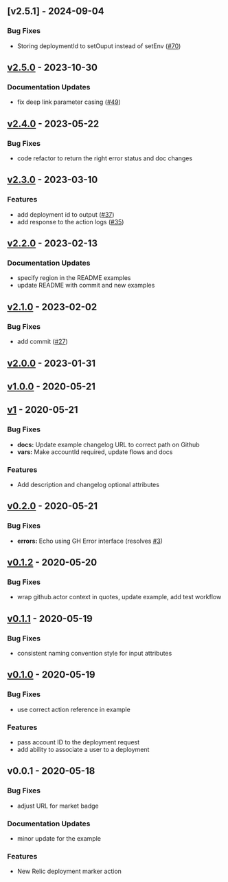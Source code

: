 <a name="v2.5.1"></a>
## [v2.5.1] - 2024-09-04
### Bug Fixes
- Storing deploymentId to setOuput instead of setEnv ([#70](https://github.com/newrelic/deployment-marker-action/issues/70))

<a name="v2.5.0"></a>
## [v2.5.0] - 2023-10-30
### Documentation Updates
- fix deep link parameter casing ([#49](https://github.com/newrelic/deployment-marker-action/issues/49))

<a name="v2.4.0"></a>
## [v2.4.0] - 2023-05-22
### Bug Fixes
- code refactor to return the right error status and doc changes

<a name="v2.3.0"></a>
## [v2.3.0] - 2023-03-10
### Features
- add deployment id to output ([#37](https://github.com/newrelic/deployment-marker-action/issues/37))
- add response to the action logs ([#35](https://github.com/newrelic/deployment-marker-action/issues/35))

<a name="v2.2.0"></a>
## [v2.2.0] - 2023-02-13
### Documentation Updates
- specify region in the README examples
- update README with commit and new examples

<a name="v2.1.0"></a>
## [v2.1.0] - 2023-02-02
### Bug Fixes
- add commit ([#27](https://github.com/newrelic/deployment-marker-action/issues/27))

<a name="v2.0.0"></a>
## [v2.0.0] - 2023-01-31
<a name="v1.0.0"></a>
## [v1.0.0] - 2020-05-21
<a name="v1"></a>
## [v1] - 2020-05-21
### Bug Fixes
- **docs:** Update example changelog URL to correct path on Github
- **vars:** Make accountId required, update flows and docs

### Features
- Add description and changelog optional attributes

<a name="v0.2.0"></a>
## [v0.2.0] - 2020-05-21
### Bug Fixes
- **errors:** Echo using GH Error interface (resolves [#3](https://github.com/newrelic/deployment-marker-action/issues/3))

<a name="v0.1.2"></a>
## [v0.1.2] - 2020-05-20
### Bug Fixes
- wrap github.actor context in quotes, update example, add test workflow

<a name="v0.1.1"></a>
## [v0.1.1] - 2020-05-19
### Bug Fixes
- consistent naming convention style for input attributes

<a name="v0.1.0"></a>
## [v0.1.0] - 2020-05-19
### Bug Fixes
- use correct action reference in example

### Features
- pass account ID to the deployment request
- add ability to associate a user to a deployment

<a name="v0.0.1"></a>
## v0.0.1 - 2020-05-18
### Bug Fixes
- adjust URL for market badge

### Documentation Updates
- minor update for the example

### Features
- New Relic deployment marker action

[Unreleased]: https://github.com/newrelic/deployment-marker-action/compare/v2.5.0...HEAD
[v2.5.0]: https://github.com/newrelic/deployment-marker-action/compare/v2.4.0...v2.5.0
[v2.4.0]: https://github.com/newrelic/deployment-marker-action/compare/v2.3.0...v2.4.0
[v2.3.0]: https://github.com/newrelic/deployment-marker-action/compare/v2.2.0...v2.3.0
[v2.2.0]: https://github.com/newrelic/deployment-marker-action/compare/v2.1.0...v2.2.0
[v2.1.0]: https://github.com/newrelic/deployment-marker-action/compare/v2.0.0...v2.1.0
[v2.0.0]: https://github.com/newrelic/deployment-marker-action/compare/v1.0.0...v2.0.0
[v1.0.0]: https://github.com/newrelic/deployment-marker-action/compare/v1...v1.0.0
[v1]: https://github.com/newrelic/deployment-marker-action/compare/v0.2.0...v1
[v0.2.0]: https://github.com/newrelic/deployment-marker-action/compare/v0.1.2...v0.2.0
[v0.1.2]: https://github.com/newrelic/deployment-marker-action/compare/v0.1.1...v0.1.2
[v0.1.1]: https://github.com/newrelic/deployment-marker-action/compare/v0.1.0...v0.1.1
[v0.1.0]: https://github.com/newrelic/deployment-marker-action/compare/v0.0.1...v0.1.0
